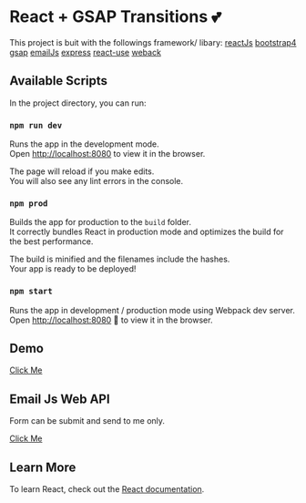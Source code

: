 
# React + GSAP Transitions 💕


This project is buit with the followings framework/ libary:
[reactJs](https://github.com/facebook/react)
[bootstrap4](https://github.com/twbs/bootstrap)
[gsap](https://github.com/greensock/GSAP)
[emailJs](https://github.com/eleith/emailjs)
[express](https://github.com/expressjs/express)
[react-use](https://github.com/streamich/react-use)
[weback](https://github.com/webpack/webpack)


## Available Scripts

In the project directory, you can run:

### `npm run dev`

Runs the app in the development mode.<br />
Open [http://localhost:8080](http://localhost:8080) to view it in the browser.

The page will reload if you make edits.<br />
You will also see any lint errors in the console.

### `npm prod`

Builds the app for production to the `build` folder.<br />
It correctly bundles React in production mode and optimizes the build for the best performance.

The build is minified and the filenames include the hashes.<br />
Your app is ready to be deployed!


### `npm start`

Runs the app in development / production mode using Webpack dev server. Open [http://localhost:8080](http://localhost:8080) 🎉 to view it in the browser.<br />


## Demo 

[Click Me](https://gsap-react-animation.herokuapp.com/)


## Email Js Web API

Form can be submit and send to me only.

[Click Me](https://scontent.fkul8-1.fna.fbcdn.net/v/t1.0-9/93851420_10217084298041314_6901039510025404416_o.jpg?_nc_cat=100&_nc_sid=8024bb&_nc_ohc=f83MYeJdKFsAX_dlnNs&_nc_ht=scontent.fkul8-1.fna&oh=7ffdb0fef2e7ededbeac6d3ec7657541&oe=5EBF9BCB)


## Learn More

To learn React, check out the [React documentation](https://reactjs.org/).<br />